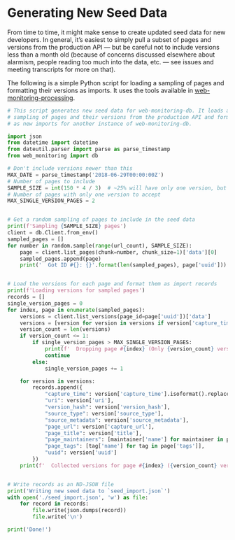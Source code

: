 # Generating New Seed Data

From time to time, it might make sense to create updated seed data for new developers. In general, it’s easiest to simply pull a subset of pages and versions from the production API — but be careful not to include versions less than a month old (because of concerns discussed elsewhere about alarmism, people reading too much into the data, etc. — see issues and meeting transcripts for more on that).

The following is a simple Python script for loading a sampling of pages and formatting their versions as imports. It uses the tools available in [web-monitoring-processing](https://github.com/edgi-govdata-archiving/web-monitoring-processing).

```py
# This script generates new seed data for web-monitoring-db. It loads a random
# sampling of pages and their versions from the production API and formats them
# as new imports for another instance of web-monitoring-db.

import json
from datetime import datetime
from dateutil.parser import parse as parse_timestamp
from web_monitoring import db

# Don't include versions newer than this
MAX_DATE = parse_timestamp('2018-06-29T00:00:00Z')
# Number of pages to include
SAMPLE_SIZE = int(150 * 4 / 3)  # ~25% will have only one version, but we want ~150
# Number of pages with only one version to accept
MAX_SINGLE_VERSION_PAGES = 2


# Get a random sampling of pages to include in the seed data
print(f'Sampling {SAMPLE_SIZE} pages')
client = db.Client.from_env()
sampled_pages = []
for number in random.sample(range(url_count), SAMPLE_SIZE):
    page = client.list_pages(chunk=number, chunk_size=1)['data'][0]
    sampled_pages.append(page)
    print('  Got ID #{}: {}'.format(len(sampled_pages), page['uuid']))


# Load the versions for each page and format them as import records
print(f'Loading versions for sampled pages')
records = []
single_version_pages = 0
for index, page in enumerate(sampled_pages):
    versions = client.list_versions(page_id=page['uuid'])['data']
    versions = [version for version in versions if version['capture_time'] <= MAX_DATE]
    version_count = len(versions)
    if version_count <= 1:
        if single_version_pages > MAX_SINGLE_VERSION_PAGES:
            print(f'  Dropping page #{index} (Only {version_count} version)')
            continue
        else:
            single_version_pages += 1

    for version in versions:
        records.append({
            "capture_time": version['capture_time'].isoformat().replace('+00:00', 'Z'),
            "uri": version['uri'],
            "version_hash": version['version_hash'],
            "source_type": version['source_type'],
            "source_metadata": version['source_metadata'],
            "page_url": version['capture_url'],
            "page_title": version['title'],
            "page_maintainers": [maintainer['name'] for maintainer in page['maintainers']],
            "page_tags": [tag['name'] for tag in page['tags']],
            "uuid": version['uuid']
        })
    print(f'  Collected versions for page #{index} ({version_count} versions)')


# Write records as an ND-JSON file
print('Writing new seed data to `seed_import.json`')
with open('./seed_import.json', 'w') as file:
    for record in records:
        file.write(json.dumps(record))
        file.write('\n')

print('Done!')
```
